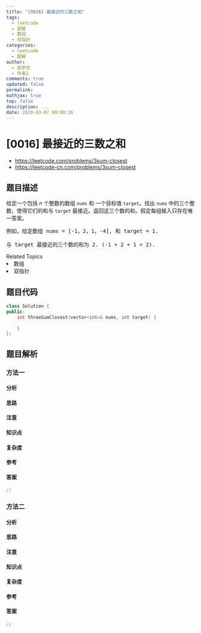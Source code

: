 ```yaml
---
title: "[0016] 最接近的三数之和"
tags:
  - leetcode
  - 题解
  - 数组
  - 双指针
categories:
  - leetcode
  - 题解
author:
  - 张学志
  - 作者2
comments: true
updated: false
permalink:
mathjax: true
top: false
description: ...
date: 2020-03-07 00:00:16
---
```



# [0016] 最接近的三数之和
* https://leetcode.com/problems/3sum-closest
* https://leetcode-cn.com/problems/3sum-closest


## 题目描述

<p>给定一个包括&nbsp;<em>n</em> 个整数的数组&nbsp;<code>nums</code><em>&nbsp;</em>和 一个目标值&nbsp;<code>target</code>。找出&nbsp;<code>nums</code><em>&nbsp;</em>中的三个整数，使得它们的和与&nbsp;<code>target</code>&nbsp;最接近。返回这三个数的和。假定每组输入只存在唯一答案。</p>

<pre>例如，给定数组 nums = [-1，2，1，-4], 和 target = 1.

与 target 最接近的三个数的和为 2. (-1 + 2 + 1 = 2).
</pre>
<div><div>Related Topics</div><div><li>数组</li><li>双指针</li></div></div>


## 题目代码

```cpp
class Solution {
public:
    int threeSumClosest(vector<int>& nums, int target) {

    }
};
```


## 题目解析


### 方法一

#### 分析

#### 思路

#### 注意

#### 知识点

#### 复杂度

#### 参考

#### 答案

```cpp
//
```


### 方法二

#### 分析

#### 思路

#### 注意

#### 知识点

#### 复杂度

#### 参考

#### 答案

```cpp
//
```


